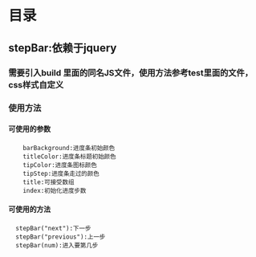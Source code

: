 # 目录
## stepBar:依赖于jquery

### 需要引入build 里面的同名JS文件，使用方法参考test里面的文件，css样式自定义

### 使用方法

#### 可使用的参数
        barBackground:进度条初始颜色
        titleColor:进度条标题初始颜色
        tipColor:进度条图标颜色
        tipStep:进度条走过的颜色
        title:可接受数组
        index:初始化进度步数

####  可使用的方法
      stepBar("next"):下一步
      stepBar("previous"):上一步
      stepBar(num):进入要第几步




